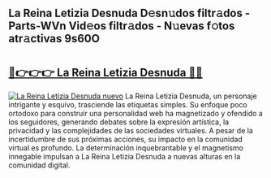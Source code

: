 ## La Reina Letizia Desnuda D𝚎sn𝚞dos filtr𝚊dos - Parts-WVn Vid𝚎os filtr𝚊dos - N𝚞evas f𝚘tos atr𝚊ctivas 9s60O

# <h2><a href="http://mb48mmy.tromn.icu/?c=La+Reina+Letizia+Desnuda">🔗👉👉👉 La Reina Letizia Desnuda 🔗🔗</a></h2>

[![La Reina Letizia Desnuda nuevo](https://i.imgur.com/pEAQMta.gif)](http://mb48mmy.tromn.icu/?c=La+Reina+Letizia+Desnuda)
La Reina Letizia Desnuda, un personaje intrigante y esquivo, trasciende las etiquetas simples. Su enfoque poco ortodoxo para construir una personalidad web ha magnetizado y ofendido a los seguidores, generando debates sobre la expresión artística, la privacidad y las complejidades de las sociedades virtuales. A pesar de la incertidumbre de sus próximas acciones, su impacto en la comunidad virtual es profundo. La determinación inquebrantable y el magnetismo innegable impulsan a La Reina Letizia Desnuda a nuevas alturas en la comunidad digital.
